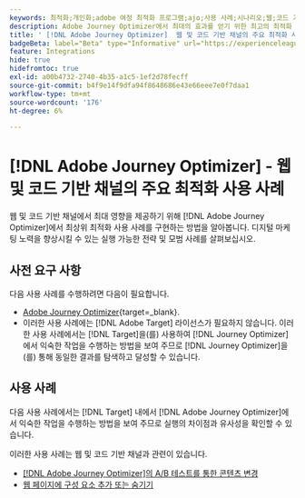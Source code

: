 ```yaml
---
keywords: 최적화;개인화;adobe 여정 최적화 프로그램;ajo;사용 사례;시나리오;웹;코드 기반
description: Adobe Journey Optimizer에서 최대의 효과를 얻기 위한 최고의 최적화 사용 사례를 구현하는 방법에 대해 알아봅니다.
title: ' [!DNL Adobe Journey Optimizer]  웹 및 코드 기반 채널의 주요 최적화 사용 사례'
badgeBeta: label="Beta" type="Informative" url="https://experienceleague.adobe.com/docs/target/using/introduction/intro.html?lang=ko#beta newtab=true" tooltip=" [!DNL Adobe Target]의 Beta 기능"
feature: Integrations
hide: true
hidefromtoc: true
exl-id: a00b4732-2740-4b35-a1c5-1ef2d78fecff
source-git-commit: b4f9e14f9dfa94f8648686e43e66eee7e0f7daa1
workflow-type: tm+mt
source-wordcount: '176'
ht-degree: 6%

---
```


# [!DNL Adobe Journey Optimizer] - 웹 및 코드 기반 채널의 주요 최적화 사용 사례

웹 및 코드 기반 채널에서 최대 영향을 제공하기 위해 [!DNL Adobe Journey Optimizer]에서 최상위 최적화 사용 사례를 구현하는 방법을 알아봅니다. 디지털 마케팅 노력을 향상시킬 수 있는 실행 가능한 전략 및 모범 사례를 살펴보십시오.

## 사전 요구 사항

다음 사용 사례를 수행하려면 다음이 필요합니다.

* [Adobe Journey Optimizer](https://experienceleague.adobe.com/ko/docs/journey-optimizer/using/get-started/get-started){target=_blank}.
* 이러한 사용 사례에는 [!DNL Adobe Target] 라이선스가 필요하지 않습니다. 이러한 사용 사례에서는 [!DNL Target]을(를) 사용하여 [!DNL Journey Optimizer]에서 익숙한 작업을 수행하는 방법을 보여 주므로 [!DNL Journey Optimizer]을(를) 통해 동일한 결과를 탐색하고 달성할 수 있습니다.

## 사용 사례

다음 사용 사례에서는 [!DNL Target] 내에서 [!DNL Adobe Journey Optimizer]에서 익숙한 작업을 수행하는 방법을 보여 주므로 실행의 차이점과 유사성을 확인할 수 있습니다.

이러한 사용 사례는 웹 및 코드 기반 채널과 관련이 있습니다.

* [&#x200B; [!DNL Adobe Journey Optimizer]의 A/B 테스트를 통한 콘텐츠 변경](/help/main/c-integrating-target-with-mac/ajo/content-change-using-ajo.md)
* [웹 페이지에 구성 요소 추가 또는 숨기기](/help/main/c-integrating-target-with-mac/ajo/add-hide-content-using-ajo.md)
